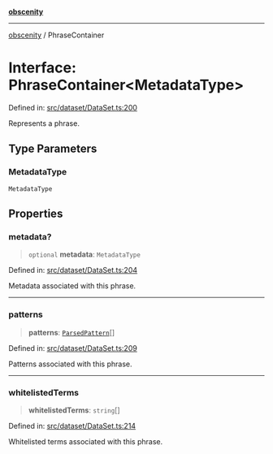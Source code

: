 [**obscenity**](../README.md)

***

[obscenity](../README.md) / PhraseContainer

# Interface: PhraseContainer\<MetadataType\>

Defined in: [src/dataset/DataSet.ts:200](https://github.com/jo3-l/obscenity/blob/907e5d7d34bb29e7d66f262535368ae2d124a8eb/src/dataset/DataSet.ts#L200)

Represents a phrase.

## Type Parameters

### MetadataType

`MetadataType`

## Properties

### metadata?

> `optional` **metadata**: `MetadataType`

Defined in: [src/dataset/DataSet.ts:204](https://github.com/jo3-l/obscenity/blob/907e5d7d34bb29e7d66f262535368ae2d124a8eb/src/dataset/DataSet.ts#L204)

Metadata associated with this phrase.

***

### patterns

> **patterns**: [`ParsedPattern`](ParsedPattern.md)[]

Defined in: [src/dataset/DataSet.ts:209](https://github.com/jo3-l/obscenity/blob/907e5d7d34bb29e7d66f262535368ae2d124a8eb/src/dataset/DataSet.ts#L209)

Patterns associated with this phrase.

***

### whitelistedTerms

> **whitelistedTerms**: `string`[]

Defined in: [src/dataset/DataSet.ts:214](https://github.com/jo3-l/obscenity/blob/907e5d7d34bb29e7d66f262535368ae2d124a8eb/src/dataset/DataSet.ts#L214)

Whitelisted terms associated with this phrase.

